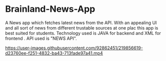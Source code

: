 # Brainland-News-App
A News app which fetches latest news from the API.
With an appealing UI and all sort of news from different trustable sources at one plac this app is best suited for students. 
Technology used is JAVA for backend and XML for frontend .
API used is "NEWS API".


https://user-images.githubusercontent.com/92862451/219856619-d23760ee-f251-4832-ba43-713fade97a41.mp4



